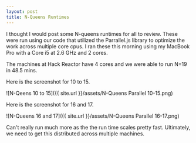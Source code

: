```yaml
---
layout: post
title: N-Queens Runtimes
---
```


I thought I would post some N-queens runtimes for all to review.  These were run using our code that utilized the Parrallel.js library to optimize the work across multiple core cpus.  I ran these this morning using my MacBook Pro with a Core i5 at 2.6 GHz and 2 cores.  

The machines at Hack Reactor have 4 cores and we were able to run N=19 in 48.5 mins.

Here is the screenshot for 10 to 15.

![N-Qeens 10 to 15]({{ site.url }}/assets/N-Queens Parallel 10-15.png)

Here is the screenshot for 16 and 17.

![N-Queens 16 and 17]({{ site.url }}/assets/N-Queens Parallel 16-17.png)

Can't really run much more as the the run time scales pretty fast.  Ultimately, we need to get this distributed across multiple machines.
